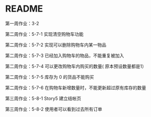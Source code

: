 # README

第一周作业：3-2

第二周作业：5-7-1 实现清空购物车功能

第二周作业：5-7-2 实现可以删除购物车内某一物品

第二周作业：5-7-3 已经加入购物车的物品，不能重复被加入

第二周作业：5-7-4 可以更改购物车内购买的数量( 原本预设数量都是1）

第二周作业：5-7-5 库存为 0 的货品不能购买

第二周作业：5-7-6 在购物车新增数量时，不能更新超过原有库存的数量

第三周作业：5-8-1 Story5 建立结帐页

第三周作业：5-8-2 使用者可以看到过去所有订单
